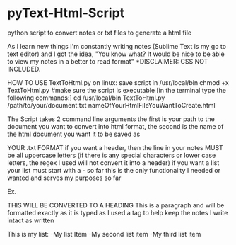 # pyText-Html-Script
python script to convert notes or txt files to generate a html file

As I learn new things I'm constantly writing notes (Sublime Text is my go to text editor) and I got the idea, "You know what? It would be nice to be able to view my notes in a better to read format" 
*DISCLAIMER: CSS NOT INCLUDED.

HOW TO USE TextToHtml.py on linux:
save script in /usr/local/bin
chmod +x TextToHtml.py #make sure the script is executable
[in the terminal type the following commands:]
cd /usr/local/bin
TextToHtml.py /path/to/your/document.txt nameOfYourHtmlFileYouWantToCreate.html

The Script takes 2 command line arguments the first is your path to the document you want to convert into html format, the second is the name of the html document you want it to be saved as

YOUR .txt FORMAT
if you want a header, then the line in your notes MUST be all uppercase letters (if there is any special characters or lower case letters, the regex I used will not convert it into a header)
if you want a  list your list must start with a -
so far this is the only functionality I needed or wanted and serves my purposes so far

Ex.

THIS WILL BE CONVERTED TO A HEADING
This is a paragraph and 
will be formatted exactly as it
is typed as I used a tag to help
keep the notes I write intact as written

This is my list:
  -My list Item
  -My second list item
  -My third list item
